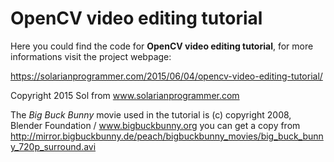 OpenCV video editing tutorial
=============================

Here you could find the code for **OpenCV video editing tutorial**, for more informations visit the project webpage:

https://solarianprogrammer.com/2015/06/04/opencv-video-editing-tutorial/

Copyright 2015 Sol from www.solarianprogrammer.com

The *Big Buck Bunny* movie used in the tutorial is (c) copyright 2008, Blender Foundation / www.bigbuckbunny.org you can get a copy from http://mirror.bigbuckbunny.de/peach/bigbuckbunny_movies/big_buck_bunny_720p_surround.avi


